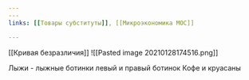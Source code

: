 ```yaml
---
---
links: [[Товары субституты]], [[Микроэкономика MOC]]

---
```


[[Кривая безразличия]]
![[Pasted image 20210128174516.png]]

Лыжи - лыжные ботинки
левый и правый ботинок
Кофе и круасаны
